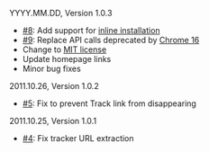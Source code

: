 YYYY.MM.DD, Version 1.0.3

* [#8](https://github.com/neocotic/iOrder/issues/8): Add support for [inline installation](http://code.google.com/chrome/webstore/docs/inline_installation.html)
* [#9](https://github.com/neocotic/iOrder/issues/9): Replace API calls deprecated by [Chrome 16](http://code.google.com/chrome/extensions/whats_new.html#16)
* Change to [MIT license](http://www.opensource.org/licenses/mit-license.php)
* Update homepage links
* Minor bug fixes

2011.10.26, Version 1.0.2

* [#5](https://github.com/neocotic/iOrder/issues/5): Fix to prevent Track link from disappearing

2011.10.25, Version 1.0.1

* [#4](https://github.com/neocotic/iOrder/issues/4): Fix tracker URL extraction
